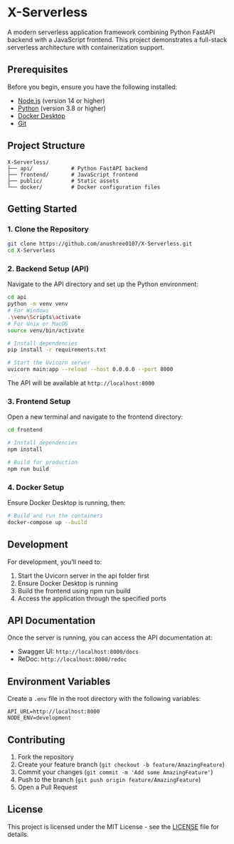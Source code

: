 # X-Serverless

A modern serverless application framework combining Python FastAPI backend with a JavaScript frontend. This project demonstrates a full-stack serverless architecture with containerization support.

## Prerequisites

Before you begin, ensure you have the following installed:
- [Node.js](https://nodejs.org/) (version 14 or higher)
- [Python](https://python.org/) (version 3.8 or higher)
- [Docker Desktop](https://www.docker.com/products/docker-desktop/)
- [Git](https://git-scm.com/)

## Project Structure

```
X-Serverless/
├── api/            # Python FastAPI backend
├── frontend/       # JavaScript frontend
├── public/         # Static assets
└── docker/         # Docker configuration files
```

## Getting Started

### 1. Clone the Repository

```bash
git clone https://github.com/anushree0107/X-Serverless.git
cd X-Serverless
```

### 2. Backend Setup (API)

Navigate to the API directory and set up the Python environment:

```bash
cd api
python -m venv venv
# For Windows
.\venv\Scripts\activate
# For Unix or MacOS
source venv/bin/activate

# Install dependencies
pip install -r requirements.txt

# Start the Uvicorn server
uvicorn main:app --reload --host 0.0.0.0 --port 8000
```

The API will be available at `http://localhost:8000`

### 3. Frontend Setup

Open a new terminal and navigate to the frontend directory:

```bash
cd frontend

# Install dependencies
npm install

# Build for production
npm run build
```

### 4. Docker Setup

Ensure Docker Desktop is running, then:

```bash
# Build and run the containers
docker-compose up --build
```

## Development

For development, you'll need to:

1. Start the Uvicorn server in the api folder first
2. Ensure Docker Desktop is running
3. Build the frontend using npm run build
4. Access the application through the specified ports

## API Documentation

Once the server is running, you can access the API documentation at:
- Swagger UI: `http://localhost:8000/docs`
- ReDoc: `http://localhost:8000/redoc`

## Environment Variables

Create a `.env` file in the root directory with the following variables:

```env
API_URL=http://localhost:8000
NODE_ENV=development
```

## Contributing

1. Fork the repository
2. Create your feature branch (`git checkout -b feature/AmazingFeature`)
3. Commit your changes (`git commit -m 'Add some AmazingFeature'`)
4. Push to the branch (`git push origin feature/AmazingFeature`)
5. Open a Pull Request

## License

This project is licensed under the MIT License - see the [LICENSE](LICENSE) file for details.

